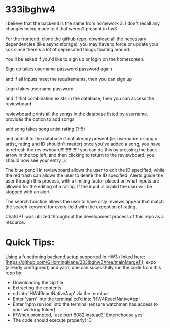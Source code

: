 # 333ibghw4


I believe that the backend is the same from homework 3. I don't recall any changes being made to it that weren't present in hw3.

For the frontend, clone the github repo, download all the necessary dependencies (like async storage), you may have to force or update your sdk since there's a lot of deprecated things floating around.

You'll be asked if you'd like to sign up or login on the homescreen.

Sign up takes
username
password
password again

and if all inputs meet the requirements, then you can sign up

Login takes
username
password

and if that combination exists in the database, then you can access the reviewboard

reviewboard prints all the songs in the database listed by username. 
provides the option to add songs

add song takes
song
artist
rating (1-5)

and adds it to the database if not already present (ie. username x song x artist, rating and ID shouldn't matter)
once you've added a song, you have to refresh the reviewboard!!!!!!!!!!!!!!
you can do this by pressing the back arrow in the top left, and then clicking to return to the reviewboard. you should now see your entry :).

The blue pencil in reviewboard allows the user to edit the ID specified, while the red trash can allows the user to delete the ID specified.
Alerts guide the user through this process, with a limiting factor placed on what inputs are allowed for the editing of a rating. 
If the input is invalid the user will be stopped with an alert.

The search function allows the user to have only reviews appear that match the search keyword for every field with the exception of rating.

ChatGPT was utilized throughout the development process of this repo as a resource.

# Quick Tips:
Using a functioning backend setup supported in HW3 (linked here: [https://github.com/GHorningKane/333ibghw3/tree/mainMerge1]), 
expo (already configured),
and yarn,
one can sucessfully run the code from this repo by: 
- Downloading the zip file
- Extracting the contents
- cd into 'HW4ReactNativeApp' via the terminal
- Enter 'yarn' into the terminal cd'd into 'HW4ReactNativeApp'
- Enter 'npm run ios' into the terminal (ensure watchman has access to your working folder)
- If/When prompted, 'use port 8082 instead?' Enter/choose yes!
- The code should execute properly! :D
